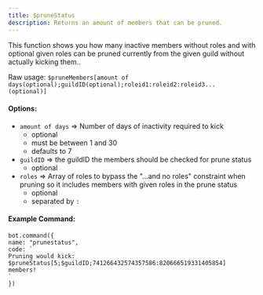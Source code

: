 ```yaml
---
title: $pruneStatus
description: Returns an amount of members that can be pruned.
---
```


This function shows you how many inactive members without roles and with optional given roles can be pruned currently from the given guild without actually kicking them..

Raw usage: `$pruneMembers[amount of days(optional);guildID(optional);roleid1:roleid2:roleid3... (optional)]`

#### Options:

* `amount of days` =&gt; Number of days of inactivity required to kick 
  * optional
  * must be between 1 and 30
  * defaults to 7
* `guildID` =&gt; the guildID the members should be checked for prune status 
  * optional
* `roles` =&gt; Array of roles to bypass the "...and no roles" constraint when pruning so it includes members with given roles in the prune status 
  * optional
  * separated by `:`

#### Example Command:

```text
bot.command({
name: "prunestatus",
code: `
Pruning would kick:
$pruneStatus[5;$guildID;741266432574357586:820666519331405854] members!
`
})
```

